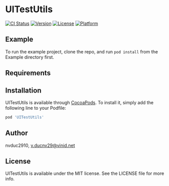 # UITestUtils

[![CI Status](https://img.shields.io/travis/nvduc2910/UITestUtils.svg?style=flat)](https://travis-ci.org/nvduc2910/UITestUtils)
[![Version](https://img.shields.io/cocoapods/v/UITestUtils.svg?style=flat)](https://cocoapods.org/pods/UITestUtils)
[![License](https://img.shields.io/cocoapods/l/UITestUtils.svg?style=flat)](https://cocoapods.org/pods/UITestUtils)
[![Platform](https://img.shields.io/cocoapods/p/UITestUtils.svg?style=flat)](https://cocoapods.org/pods/UITestUtils)

## Example

To run the example project, clone the repo, and run `pod install` from the Example directory first.

## Requirements

## Installation

UITestUtils is available through [CocoaPods](https://cocoapods.org). To install
it, simply add the following line to your Podfile:

```ruby
pod 'UITestUtils'
```

## Author

nvduc2910, v.ducnv29@vinid.net

## License

UITestUtils is available under the MIT license. See the LICENSE file for more info.

